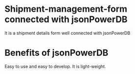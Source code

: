 # Shipment-management-form connected with jsonPowerDB
It is a shipment details form well connected with jsonPowerDB
# Benefits of jsonPowerDB
Easy to use and easy to develop.
It is light-weight.


